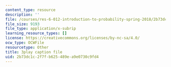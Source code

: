 ```yaml
---
content_type: resource
description: ''
file: /courses/res-6-012-introduction-to-probability-spring-2018/2b73dc1c2f7fb625489ea9e0730c9fd4_xdewLsXI_UQ.srt
file_size: 9193
file_type: application/x-subrip
learning_resource_types: []
license: https://creativecommons.org/licenses/by-nc-sa/4.0/
ocw_type: OCWFile
resourcetype: Other
title: 3play caption file
uid: 2b73dc1c-2f7f-b625-489e-a9e0730c9fd4
---
```

